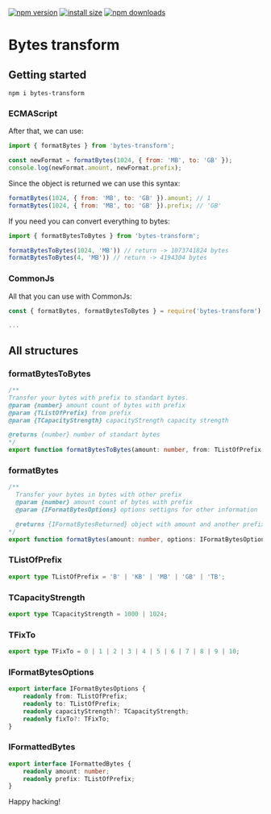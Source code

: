 [![npm version](https://img.shields.io/npm/v/bytes-transform.svg?style=flat-square)](https://www.npmjs.org/package/bytes-transform)
[![install size](https://img.shields.io/badge/dynamic/json?url=https://packagephobia.com/v2/api.json?p=bytes-transform&query=$.install.pretty&label=install%20size&style=flat-square)](https://packagephobia.now.sh/result?p=bytes-transform)
[![npm downloads](https://img.shields.io/npm/dy/bytes-transform.svg?style=flat-square)](https://npm-stat.com/charts.html?package=bytes-transform)

# Bytes transform

## Getting started

```
npm i bytes-transform
```

### ECMAScript

After that, we can use:

```js
import { formatBytes } from 'bytes-transform';

const newFormat = formatBytes(1024, { from: 'MB', to: 'GB' });
console.log(newFormat.amount, newFormat.prefix);
```

Since the object is returned we can use this syntax:

```js
formatBytes(1024, { from: 'MB', to: 'GB' }).amount; // 1
formatBytes(1024, { from: 'MB', to: 'GB' }).prefix; // 'GB'
```

If you need you can convert everything to bytes:

```js
import { formatBytesToBytes } from 'bytes-transform';

formatBytesToBytes(1024, 'MB')) // return -> 1073741824 bytes
formatBytesToBytes(4, 'MB')) // return -> 4194304 bytes
```

### CommonJs

All that you can use with CommonJs:

```js
const { formatBytes, formatBytesToBytes } = require('bytes-transform');

...
```

## All structures

### formatBytesToBytes

```ts
/**
Transfer your bytes with prefix to standart bytes.
@param {number} amount count of bytes with prefix
@param {TListOfPrefix} from prefix
@param {TCapacityStrength} capacityStrength capacity strength

@returns {number} number of standart bytes
*/
export function formatBytesToBytes(amount: number, from: TListOfPrefix, capacityStrength: TCapacityStrength = 1024): number;
```

### formatBytes

```ts
/**
  Transfer your bytes in bytes with other prefix
  @param {number} amount count of bytes with prefix
  @param {IFormatBytesOptions} options settigns for other information

  @returns {IFormatBytesReturned} object with amount and another prefix
*/
export function formatBytes(amount: number, options: IFormatBytesOptions): IFormattedBytes;
```

### TListOfPrefix

```ts
export type TListOfPrefix = 'B' | 'KB' | 'MB' | 'GB' | 'TB';
```

### TCapacityStrength

```ts
export type TCapacityStrength = 1000 | 1024;
```

### TFixTo

```ts
export type TFixTo = 0 | 1 | 2 | 3 | 4 | 5 | 6 | 7 | 8 | 9 | 10;
```

### IFormatBytesOptions

```ts
export interface IFormatBytesOptions {
    readonly from: TListOfPrefix;
    readonly to: TListOfPrefix;
    readonly capacityStrength?: TCapacityStrength;
    readonly fixTo?: TFixTo;
}
```

### IFormattedBytes

```ts
export interface IFormattedBytes {
    readonly amount: number;
    readonly prefix: TListOfPrefix;
}
```

Happy hacking!
